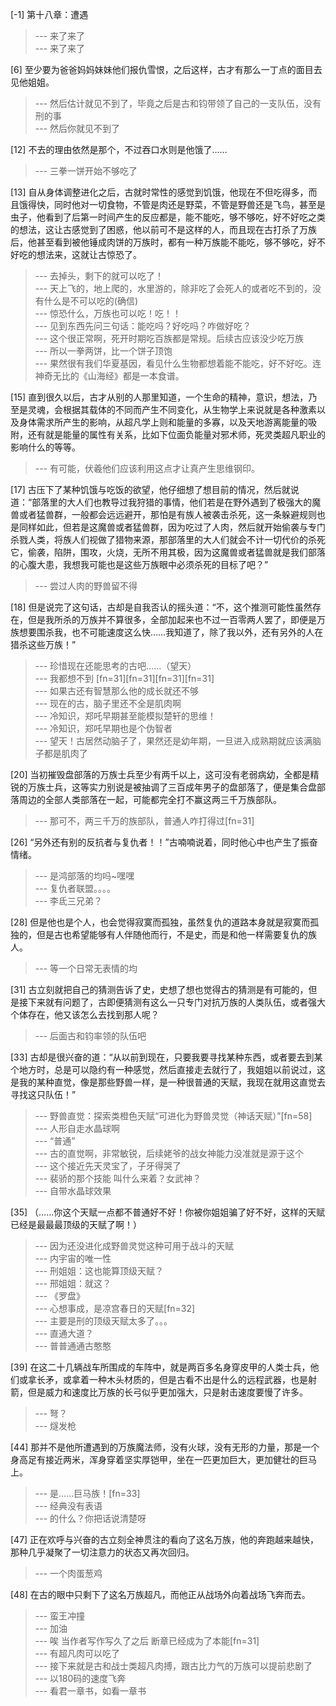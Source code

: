 
[-1] 第十八章：遭遇
>--- 来了来了<br>
>--- 来了来了<br>

[6] 至少要为爸爸妈妈妹妹他们报仇雪恨，之后这样，古才有那么一丁点的面目去见他姐姐。
>--- 然后估计就见不到了，毕竟之后是古和钧带领了自己的一支队伍，没有刑的事<br>
>--- 然后你就见不到了<br>

[12] 不去的理由依然是那个，不过吞口水则是他饿了……
>--- 三拳一饼开始不够吃了<br>

[13] 自从身体调整进化之后，古就时常性的感觉到饥饿，他现在不但吃得多，而且饿得快，同时他对一切食物，不管是肉还是野菜，不管是野兽还是飞鸟，甚至是虫子，他看到了后第一时间产生的反应都是，能不能吃，够不够吃，好不好吃之类的想法，这让古感觉到了困惑，他以前可不是这样的人，而且现在古打杀了万族后，他甚至看到被他锤成肉饼的万族时，都有一种万族能不能吃，够不够吃，好不好吃的想法来，这就让古惊恐了。
>--- 去掉头，剩下的就可以吃了！<br>
>--- 天上飞的，地上爬的，水里游的，除非吃了会死人的或者吃不到的，没有什么是不可以吃的(确信)<br>
>--- 惊恐什么，万族也可以吃！吃！！<br>
>--- 见到东西先问三句话：能吃吗？好吃吗？咋做好吃？<br>
>--- 这个很正常啊，死开时期吃百族都是常规。后续古应该没少吃万族<br>
>--- 所以一拳两饼，比一个饼子顶饱<br>
>--- 果然很有我们华夏基因，看见什么生物都想着能不能吃，好不好吃。连神奇无比的《山海经》都是一本食谱。<br>

[15] 直到很久以后，古才从别的人那里知道，一个生命的精神，意识，想法，乃至是灵魂，会根据其载体的不同而产生不同变化，从生物学上来说就是各种激素以及身体需求所产生的影响，从超凡学上则和能量的多寡，以及天地游离能量的吸附，还有就是能量的属性有关系，比如下位面负能量对邪术师，死灵类超凡职业的影响什么的等等。
>--- 有可能，伏羲他们应该利用这点才让真产生思维钢印。<br>

[17] 古压下了某种饥饿与吃饭的欲望，他仔细想了想目前的情况，然后就说道：“部落里的大人们也教导过我狩猎的事情，他们若是在野外遇到了极强大的魔兽或者猛兽群，一般都会远远避开，那怕是有族人被袭击杀死，这一条躲避规则也是同样如此，但若是这魔兽或者猛兽群，因为吃过了人肉，然后就开始偷袭与专门杀戮人类，将族人们视做了猎物来源，那部落里的大人们就会不计一切代价的杀死它，偷袭，陷阱，围攻，火烧，无所不用其极，因为这魔兽或者猛兽就是我们部落的心腹大患，我想我可能也是这些万族眼中必须杀死的目标了吧？”
>--- 尝过人肉的野兽留不得<br>

[18] 但是说完了这句话，古却是自我否认的摇头道：“不，这个推测可能性虽然存在，但是我所杀的万族并不算很多，全部加起来也不过一百零两人罢了，即便是万族想要围杀我，也不可能速度这么快……我知道了，除了我以外，还有另外的人在猎杀这些万族！”
>--- 珍惜现在还能思考的古吧……（望天）<br>
>--- 我都想不到  [fn=31][fn=31][fn=31][fn=31]<br>
>--- 如果古还有智慧那么他的成长就还不够<br>
>--- 现在的古，脑子里还不全是肌肉啊<br>
>--- 冷知识，郑吒早期甚至能模拟楚轩的思维！<br>
>--- 冷知识，郑吒早期也是个伪智者<br>
>--- 望天！古居然动脑子了，果然还是幼年期，一旦进入成熟期就应该满脑子都是肌肉了<br>

[20] 当初摧毁盘部落的万族士兵至少有两千以上，这可没有老弱病幼，全都是精锐的万族士兵，这等实力别说是被抽调了三百成年男子的盘部落了，便是集合盘部落周边的全部人类部落在一起，可能都完全打不赢这两三千万族部队。
>--- 那可不，两三千万的族部队，普通人咋打得过[fn=31]<br>

[26] “另外还有别的反抗者与复仇者！！”古喃喃说着，同时他心中也产生了振奋情绪。
>--- 是鸿部落的均吗~嘿嘿<br>
>--- 复仇者联盟。。。。<br>
>--- 李氐三兄弟？<br>

[28] 但是他也是个人，也会觉得寂寞而孤独，虽然复仇的道路本身就是寂寞而孤独的，但是古也希望能够有人伴随他而行，不是史，而是和他一样需要复仇的族人。
>--- 等一个日常无表情的均<br>

[31] 古立刻就把自己的猜测告诉了史，史想了想也觉得古的猜测是有可能的，但是接下来就有问题了，古即便猜测有这么一只专门对抗万族的人类队伍，或者强大个体存在，他又该怎么去找到那人呢？
>--- 后面古和钧率领的队伍吧<br>

[33] 古却是很兴奋的道：“从以前到现在，只要我要寻找某种东西，或者要去到某个地方时，总是可以隐约有一种感觉，然后直接走去就行了，我姐姐以前说过，这是我的某种直觉，像是那些野兽一样，是一种很普通的天赋，我现在就用这直觉去寻找这只队伍！”
>--- 野兽直觉：探索类橙色天赋“可进化为野兽灵觉（神话天赋）”[fn=58]<br>
>--- 人形自走水晶球啊<br>
>--- “普通”<br>
>--- 古的直觉啊，非常敏锐，后续姥爷的战女神能力没准就是源于这个<br>
>--- 这个接近先天灵宝了，子牙得哭了<br>
>--- 裴骄的那个技能 叫什么来着？女武神？<br>
>--- 自带水晶球效果<br>

[35] （……你这个天赋一点都不普通好不好！你被你姐姐骗了好不好，这样的天赋已经是最最最顶级的天赋了啊！）
>--- 因为还没进化成野兽灵觉这种可用于战斗的天赋<br>
>--- 内宇宙的唯一性<br>
>--- 刑姐姐：这也能算顶级天赋？<br>
>--- 邢姐姐：就这？<br>
>--- 《罗盘》<br>
>--- 心想事成，是凉宫春日的天赋[fn=32]<br>
>--- 主要是刑的顶级天赋太多了。。。<br>
>--- 直通大道？<br>
>--- 普普通通古憨憨<br>

[39] 在这二十几辆战车所围成的车阵中，就是两百多名身穿皮甲的人类士兵，他们或拿长矛，或拿着一种木头材质的，但是古看不出是什么的远程武器，也是射箭，但是威力和速度比万族的长弓似乎更加强大，只是射击速度要慢了许多。
>--- 弩？<br>
>--- 燧发枪<br>

[44] 那并不是他所遭遇到的万族魔法师，没有火球，没有无形的力量，那是一个身高足有接近两米，浑身穿着坚实厚铠甲，坐在一匹更加巨大，更加健壮的巨马上。
>--- 是……巨马族！[fn=33]<br>
>--- 经典没有表语<br>
>--- 的什么？你把话说清楚呀<br>

[47] 正在欢呼与兴奋的古立刻全神贯注的看向了这名万族，他的奔跑越来越快，那种几乎凝聚了一切注意力的状态又再次回归。
>--- 一个肉蛋葱鸡<br>

[48] 在古的眼中只剩下了这名万族超凡，而他正从战场外向着战场飞奔而去。
>--- 蛮王冲撞<br>
>--- 加油<br>
>--- 唉 当作者写作写久了之后  断章已经成为了本能[fn=31]<br>
>--- 有超凡肉可以吃了<br>
>--- 接下来就是古和战士类超凡肉搏，跟古比力气的万族可以提前悲剧了<br>
>--- 以180码的速度飞奔<br>
>--- 看君一章书，如看一章书<br>
